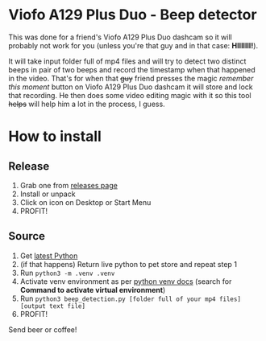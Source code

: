 # Viofo A129 Plus Duo - Beep detector

This was done for a friend's Viofo A129 Plus Duo dashcam so it will probably not work for you (unless you're that guy and in that case: **HIIIIIII!**).

It will take input folder full of mp4 files and will try to detect two distinct beeps in pair of two beeps and record the timestamp when that happened in the video. That's for when that ~~guy~~ friend presses the magic *remember this moment* button on Viofo A129 Plus Duo dashcam it will store and lock that recording. He then does some video editing magic  with it so this tool ~~helps~~ will help him a lot in the process, I guess.

# How to install

## Release
1. Grab one from [releases page](https://github.com/jdolinar/viofo-video-beep-detector/releases/tag/latest)
2. Install or unpack
3. Click on icon on Desktop or Start Menu
4. PROFIT!

## Source
1. Get [latest Python](https://www.python.org/downloads/)
2. (if that happens) Return live python to pet store and repeat step 1
3. Run ```python3 -m .venv .venv```
4. Activate venv environment as per [python venv docs](https://docs.python.org/3/library/venv.html) (search for **Command to activate virtual environment**)
5. Run ```python3 beep_detection.py [folder full of your mp4 files] [output text file]```
6. PROFIT!

Send beer or coffee!
